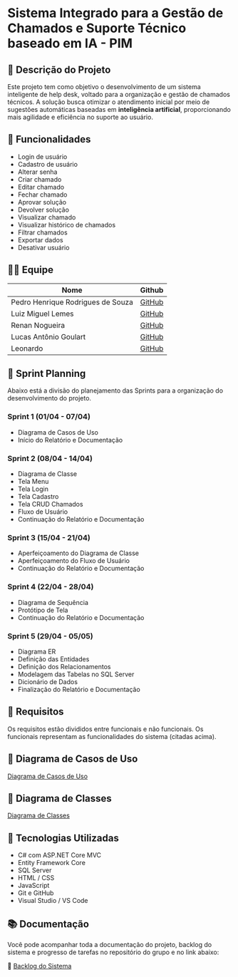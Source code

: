 
# Sistema Integrado para a Gestão de Chamados e Suporte Técnico baseado em IA - PIM

## 📌 Descrição do Projeto

Este projeto tem como objetivo o desenvolvimento de um sistema inteligente de help desk, voltado para a organização e gestão de chamados técnicos. A solução busca otimizar o atendimento inicial por meio de sugestões automáticas baseadas em **inteligência artificial**, proporcionando mais agilidade e eficiência no suporte ao usuário.

## 🚀 Funcionalidades

- Login de usuário
- Cadastro de usuário
- Alterar senha
- Criar chamado
- Editar chamado
- Fechar chamado
- Aprovar solução
- Devolver solução
- Visualizar chamado
- Visualizar histórico de chamados
- Filtrar chamados
- Exportar dados
- Desativar usuário

## 👨‍💻 Equipe

| Nome                         | Github   |
|------------------------------|----------|
| Pedro Henrique Rodrigues de Souza | [GitHub](#) |
| Luiz Miguel Lemes                 | [GitHub](#) |
| Renan Nogueira                   | [GitHub](#) |
| Lucas Antônio Goulart            | [GitHub](#) |
| Leonardo                         | [GitHub](#) |

## 📅 Sprint Planning

Abaixo está a divisão do planejamento das Sprints para a organização do desenvolvimento do projeto.

### Sprint 1 (01/04 - 07/04)
- Diagrama de Casos de Uso  
- Início do Relatório e Documentação

### Sprint 2 (08/04 - 14/04)
- Diagrama de Classe   
- Tela Menu  
- Tela Login  
- Tela Cadastro  
- Tela CRUD Chamados  
- Fluxo de Usuário  
- Continuação do Relatório e Documentação

### Sprint 3 (15/04 - 21/04)
- Aperfeiçoamento do Diagrama de Classe  
- Aperfeiçoamento do Fluxo de Usuário  
- Continuação do Relatório e Documentação

### Sprint 4 (22/04 - 28/04)
- Diagrama de Sequência  
- Protótipo de Tela  
- Continuação do Relatório e Documentação

### Sprint 5 (29/04 - 05/05)
- Diagrama ER  
- Definição das Entidades  
- Definição dos Relacionamentos  
- Modelagem das Tabelas no SQL Server  
- Dicionário de Dados  
- Finalização do Relatório e Documentação

## 📁 Requisitos

Os requisitos estão divididos entre funcionais e não funcionais. Os funcionais representam as funcionalidades do sistema (citadas acima).

## 🧠 Diagrama de Casos de Uso

[Diagrama de Casos de Uso](https://github.com/PedroRSouza0/PIM3/blob/main/DiagramaCasosDeUso.asta)

## 🧱 Diagrama de Classes

[Diagrama de Classes](https://github.com/PedroRSouza0/PIM3/blob/main/DiagramaClasses.asta)

## 🧪 Tecnologias Utilizadas

- C# com ASP.NET Core MVC
- Entity Framework Core
- SQL Server
- HTML / CSS
- JavaScript
- Git e GitHub
- Visual Studio / VS Code

## 📚 Documentação

Você pode acompanhar toda a documentação do projeto, backlog do sistema e progresso de tarefas no repositório do grupo e no link abaixo:

🔗 [Backlog do Sistema](https://github.com/PedroRSouza0/PIM3/blob/main/Backlog.md)
